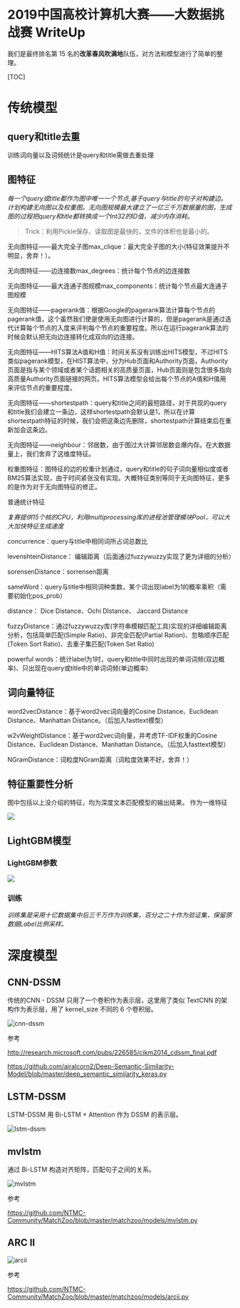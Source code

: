 # 2019中国高校计算机大赛——大数据挑战赛 WriteUp

我们是最终排名第 15 名的**改革春风吹满地**队伍，对方法和模型进行了简单的整理。

[TOC]

# 传统模型

## query和title去重

训练词向量以及词频统计是query和title需做去重处理

## 图特征

*每一个query或title都作为图中唯一一个节点,基于query与title的句子对构建边。计划构建无向图以及权重图。无向图规模最大建立了一亿三千万数据量的图，生成图的过程把query和title都转换成一个Int32的ID值，减少内存消耗。*

> Trick：利用Pickle保存、读取图是最快的，文件的体积也是最小的。

无向图特征——最大完全子图max_clique：最大完全子图的大小(特征效果提升不明显，舍弃！）。

无向图特征——边连接数max_degrees：统计每个节点的边连接数

无向图特征——最大连通子图规模max_components：统计每个节点最大连通子图规模

无向图特征——pagerank值：根据Google的pagerank算法计算每个节点的pagerank值，这个虽然我们使是使用无向图进行计算的，但是pagerank是通过迭代计算每个节点的入度来评判每个节点的重要程度。所以在运行pagerank算法的时候会默认把无向边连接转化成双向的边连接。

无向图特征——HITS算法A值和H值：时间关系没有训练出HITS模型，不过HITS类似pagerank模型，在HIST算法中，分为Hub页面和Authority页面，Authority页面是指与某个领域或者某个话题相关的高质量页面，Hub页面则是包含很多指向高质量Authority页面链接的网页。HITS算法模型会给出每个节点的A值和H值用来评估节点的重要程度。

无向图特征——shortestpath：query和title之间的最短路径，对于共现的query和title我们会建立一条边，这样shortestpath会默认是1，所以在计算shortestpath特征的时候，我们会把这条边先删除，shortestpath计算结束后在重新加会这条边。

无向图特征——neighbour：邻居数，由于图过大计算邻居数会爆内存。在大数据量上，我们舍弃了这维度特征。

权重图特征：图特征的边的权重计划通过，query和title的句子词向量相似度或者BM25算法实现，由于时间紧张没有实现。大概特征类别等同于无向图特征，更多的是作为对于无向图特征的修正。

普通统计特征

*复赛提供15个核的CPU，利用multiprocessing库的进程池管理模块Pool，可以大大加快特征生成速度*

concurrence：query与title中相同词所占词总数比

levenshteinDistance： 编辑距离（后面通过fuzzywuzzy实现了更为详细的分析）

sorensenDistance：sorrensen距离

sameWord：query与title中相同词种类数，某个词出现label为1的概率乘积（需要初始化pos_prob）

distance： Dice Distance、Ochi DIstance、 Jaccard Distance

fuzzyDistance：通过fuzzywuzzy库(字符串模糊匹配工具)实现的详细编辑距离分析，包括简单匹配(Simple Ratio)、非完全匹配(Partial Ration)、忽略顺序匹配(Token Sort Ratio)、去重子集匹配(Token Set Ratio)

powerful words：统计label为1时，query和title中同时出现的单词词频(双边概率)、只出现在query或title中的单词词频(单边概率)

## 词向量特征

word2vecDistance：基于word2vec词向量的Cosine Distance、Euclidean Distance、Manhattan Distance。（后加入fasttext模型）

w2vWeightDistance：基于word2vec词向量，并考虑TF-IDF权重的Cosine Distance、Euclidean Distance、Manhattan Distance。（后加入fasttext模型）

NGramDistance：词粒度NGram距离（词粒度效果不好，舍弃！）

## 特征重要性分析

图中包括以上没介绍的特征，均为深度文本匹配模型的输出结果。 作为一维特征

![](images/Code.png)

## LightGBM模型

### LightGBM参数

![](images/params.png)

### 训练

*训练集是采用十亿数据集中后三千万作为训练集，百分之二十作为验证集，保留原数据Label比例采样。*

# 深度模型

## CNN-DSSM

传统的CNN - DSSM 只用了一个卷积作为表示层，这里用了类似 TextCNN 的架构作为表示层，用了 kernel_size 不同的 6 个卷积层。


![cnn-dssm](images/cnn-dssm.png)

参考

http://research.microsoft.com/pubs/226585/cikm2014_cdssm_final.pdf

https://github.com/airalcorn2/Deep-Semantic-Similarity-Model/blob/master/deep_semantic_similarity_keras.py

## LSTM-DSSM

LSTM-DSSM 用 Bi-LSTM + Attention 作为 DSSM 的表示层。

![lstm-dssm](images/lstm-dssm.png)

## mvlstm

通过 Bi-LSTM 构造对齐矩阵，匹配句子之间的关系。

![mvlstm](images/mvlstm.png)

参考

https://github.com/NTMC-Community/MatchZoo/blob/master/matchzoo/models/mvlstm.py

## ARC II

![arcii](images/arcii.png)

参考

https://github.com/NTMC-Community/MatchZoo/blob/master/matchzoo/models/arcii.py